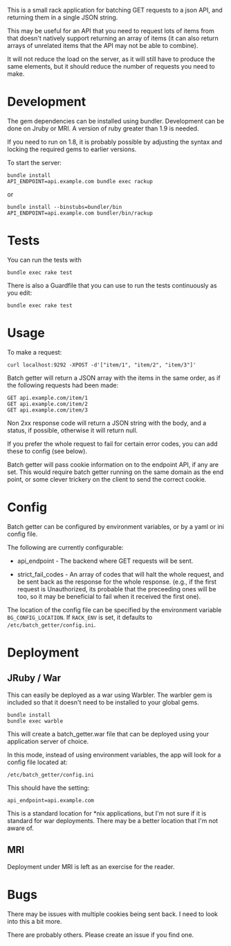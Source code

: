 This is a small rack application for batching GET requests to a json API, and
returning them in a single JSON string.

This may be useful for an API that you need to request lots of items from that
doesn't natively support returning an array of items (it can also return arrays
of unrelated items that the API may not be able to combine).

It will not reduce the load on the server, as it will still have to produce the
same elements, but it should reduce the number of requests you need to make.

Development
===========

The gem dependencies can be installed using bundler. Development can be done on
Jruby or MRI. A version of ruby greater than 1.9 is needed.

If you need to run on 1.8, it is probably possible by adjusting the syntax and
locking the required gems to earlier versions.

To start the server:

    bundle install
    API_ENDPOINT=api.example.com bundle exec rackup

or

    bundle install --binstubs=bundler/bin
    API_ENDPOINT=api.example.com bundler/bin/rackup

Tests
=====

You can run the tests with

    bundle exec rake test

There is also a Guardfile that you can use to run the tests continuously as you
edit:

    bundle exec rake test

Usage
=====

To make a request:

    curl localhost:9292 -XPOST -d'["item/1", "item/2", "item/3"]'

Batch getter will return a JSON array with the items in the same order, as if
the following requests had been made:

    GET api.example.com/item/1
    GET api.example.com/item/2
    GET api.example.com/item/3

Non 2xx response code will return a JSON string with the body, and a status, if
possible, otherwise it will return null.

If you prefer the whole request to fail for certain error codes, you can add
these to config (see below).

Batch getter will pass cookie information on to the endpoint API, if any are
set. This would require batch getter running on the same domain as the end
point, or some clever trickery on the client to send the correct cookie.

Config
======

Batch getter can be configured by environment variables, or by a yaml or ini
config file.

The following are currently configurable:

- api\_endpoint - The backend where GET requests will be sent.

- strict\_fail\_codes - An array of codes that will halt the whole request, and
  be sent back as the response for the whole response. (e.g., if the first
  request is Unauthorized, its probable that the preceeding ones will be too,
  so it may be beneficial to fail when it received the first one).

The location of the config file can be specified by the environment variable
`BG_CONFIG_LOCATION`. If `RACK_ENV` is set, it defaults to
`/etc/batch_getter/config.ini`.

Deployment
==========

JRuby / War
-----------

This can easily be deployed as a war using Warbler. The warbler gem is included
so that it doesn't need to be installed to your global gems.

    bundle install
    bundle exec warble

This will create a batch\_getter.war file that can be deployed using your
application server of choice.

In this mode, instead of using environment variables, the app will look for a
config file located at:

    /etc/batch_getter/config.ini

This should have the setting:

    api_endpoint=api.example.com

This is a standard location for \*nix applications, but I'm not sure if it is
standard for war deployments. There may be a better location that I'm not aware
of.

MRI
---

Deployment under MRI is left as an exercise for the reader.


Bugs
====

There may be issues with multiple cookies being sent back. I need to look into
this a bit more.

There are probably others. Please create an issue if you find one.
